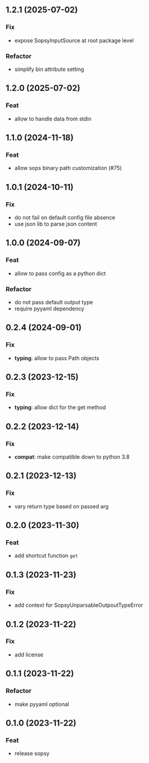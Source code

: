 ## 1.2.1 (2025-07-02)

### Fix

- expose SopsyInputSource at root package level

### Refactor

- simplify bin attribute setting

## 1.2.0 (2025-07-02)

### Feat

- allow to handle data from stdin

## 1.1.0 (2024-11-18)

### Feat

- allow sops binary path customization (#75)

## 1.0.1 (2024-10-11)

### Fix

- do not fail on default config file absence
- use json lib to parse json content

## 1.0.0 (2024-09-07)

### Feat

- allow to pass config as a python dict

### Refactor

- do not pass default output type
- require pyyaml dependency

## 0.2.4 (2024-09-01)

### Fix

- **typing**: allow to pass Path objects

## 0.2.3 (2023-12-15)

### Fix

- **typing**: allow dict for the get method

## 0.2.2 (2023-12-14)

### Fix

- **compat**: make compatible down to python 3.8

## 0.2.1 (2023-12-13)

### Fix

- vary return type based on passed arg

## 0.2.0 (2023-11-30)

### Feat

- add shortcut function `get`

## 0.1.3 (2023-11-23)

### Fix

- add context for SopsyUnparsableOutpoutTypeError

## 0.1.2 (2023-11-22)

### Fix

- add license

## 0.1.1 (2023-11-22)

### Refactor

- make pyyaml optional

## 0.1.0 (2023-11-22)

### Feat

- release sopsy
